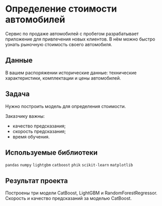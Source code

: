 # Определение стоимости автомобилей

Сервис по продаже автомобилей с пробегом разрабатывает приложение для привлечения новых клиентов. В нём можно быстро узнать рыночную стоимость своего автомобиля. 


## Данные

В вашем распоряжении исторические данные: технические характеристики, комплектации и цены автомобилей.

## Задача

Нужно построить модель для определения стоимости.

Заказчику важны:

- качество предсказания;
- скорость предсказания;
- время обучения.

## Используемые библиотеки
`pandas` `numpy` `lightgbm` `catboost` `phik` `scikit-learn` `matplotlib`

## Результат проекта

Построены три модели CatBoost, LightGBM и RandomForestRegressor. Скорость и качество предсказаний за моделью CatBoost.
